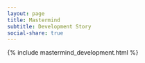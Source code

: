 ```yaml
---
layout: page
title: Mastermind
subtitle: Development Story
social-share: true
---
```


{% include mastermind_development.html %}
